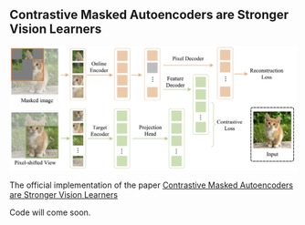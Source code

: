 ## Contrastive Masked Autoencoders are Stronger Vision Learners

![](resources/pipeline.jpg)

The official implementation of the paper  [Contrastive Masked Autoencoders are Stronger Vision Learners](https://arxiv.org/abs/2207.13532)

Code will come soon.
